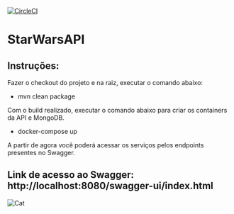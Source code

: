 [![CircleCI](https://circleci.com/gh/lrochadev/starWarsApi/tree/master.svg?style=shield)](https://circleci.com/gh/lrochadev/starWarsApi/tree/master)

# StarWarsAPI

## Instruções:

Fazer o checkout do projeto e na raiz, executar o comando abaixo:

- mvn clean package

Com o build realizado, executar o comando abaixo para criar os containers da API e MongoDB.

- docker-compose up

A partir de agora você poderá acessar os serviços pelos endpoints presentes no Swagger. 

## Link de acesso ao Swagger: http://localhost:8080/swagger-ui/index.html

![Cat](https://i.imgur.com/6Ccwex0.png)


